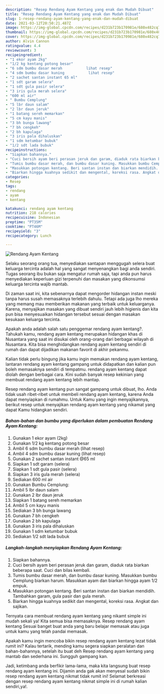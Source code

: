 ```yaml
---
description: "Resep Rendang Ayam Kentang yang enak dan Mudah Dibuat"
title: "Resep Rendang Ayam Kentang yang enak dan Mudah Dibuat"
slug: 1-resep-rendang-ayam-kentang-yang-enak-dan-mudah-dibuat
date: 2021-03-12T20:50:21.487Z
image: https://img-global.cpcdn.com/recipes/d231b723b170981e/680x482cq70/rendang-ayam-kentang-foto-resep-utama.jpg
thumbnail: https://img-global.cpcdn.com/recipes/d231b723b170981e/680x482cq70/rendang-ayam-kentang-foto-resep-utama.jpg
cover: https://img-global.cpcdn.com/recipes/d231b723b170981e/680x482cq70/rendang-ayam-kentang-foto-resep-utama.jpg
author: Alvin Cannon
ratingvalue: 4.4
reviewcount: 3
recipeingredient:
- "1 ekor ayam 2kg"
- "1/2 kg kentang potong besar"
- "6 sdm bumbu dasar merah           lihat resep"
- "4 sdm bumbu dasar kuning           lihat resep"
- "2 sachet santan instant 65 ml"
- "1 sdt garam selera"
- "1 sdt gula pasir selera"
- "3 iris gula merah selera"
- "600 ml air"
- " Bumbu Cemplung"
- "5 lbr daun salam"
- "2 lbr daun jeruk"
- "1 batang sereh memarkan"
- "5 cm kayu manis"
- "3 bh bunga lawang"
- "7 bh cengkeh"
- "2 bh kapulaga"
- "3 iris pala dihaluskan"
- "1 sdm ketumbar bubuk"
- "1/2 sdt lada bubuk"
recipeinstructions:
- "Siapkan bahannya."
- "Cuci bersih ayam beri perasan jeruk dan garam, diaduk rata biarkan beberapa saat. Cuci dan bilas kembali."
- "Tumis bumbu dasar merah, dan bumbu dasar kuning. Masukkan bumbu Cemplung biarkan harum. Masukkan ayam dan biarkan hingga ayam 1/2 empuk."
- "Masukkan potongan kentang. Beri santan instan dan biarkan mendidih. Tambahkan garam, gula pasir dan gula merah."
- "Biarkan hingga kuahnya sedikit dan mengental, koreksi rasa. Angkat dan sajikan."
categories:
- Resep
tags:
- rendang
- ayam
- kentang

katakunci: rendang ayam kentang 
nutrition: 218 calories
recipecuisine: Indonesian
preptime: "PT35M"
cooktime: "PT46M"
recipeyield: "3"
recipecategory: Lunch

---
```



![Rendang Ayam Kentang](https://img-global.cpcdn.com/recipes/d231b723b170981e/680x482cq70/rendang-ayam-kentang-foto-resep-utama.jpg)

Selaku seorang orang tua, menyediakan santapan menggugah selera buat keluarga tercinta adalah hal yang sangat menyenangkan bagi anda sendiri. Tugas seorang ibu bukan saja mengatur rumah saja, tapi anda pun harus menyediakan keperluan gizi terpenuhi dan masakan yang dikonsumsi keluarga tercinta wajib mantab.

Di zaman  saat ini, kita sebenarnya dapat mengorder hidangan instan meski tanpa harus susah memasaknya terlebih dahulu. Tetapi ada juga lho mereka yang memang mau memberikan makanan yang terbaik untuk keluarganya. Karena, menyajikan masakan yang dibuat sendiri jauh lebih higienis dan kita pun bisa menyesuaikan hidangan tersebut sesuai dengan masakan kesukaan keluarga tercinta. 



Apakah anda adalah salah satu penggemar rendang ayam kentang?. Tahukah kamu, rendang ayam kentang merupakan hidangan khas di Nusantara yang saat ini disukai oleh orang-orang dari berbagai wilayah di Nusantara. Kita bisa menghidangkan rendang ayam kentang sendiri di rumah dan dapat dijadikan makanan favorit di akhir pekanmu.

Kalian tidak perlu bingung jika kamu ingin memakan rendang ayam kentang, lantaran rendang ayam kentang gampang untuk didapatkan dan kalian pun boleh memasaknya sendiri di tempatmu. rendang ayam kentang dapat diolah dengan berbagai cara. Kini sudah banyak resep kekinian yang membuat rendang ayam kentang lebih mantap.

Resep rendang ayam kentang pun sangat gampang untuk dibuat, lho. Anda tidak usah ribet-ribet untuk membeli rendang ayam kentang, karena Anda dapat menyiapkan di rumahmu. Untuk Kamu yang ingin menyajikannya, berikut resep untuk menyajikan rendang ayam kentang yang nikamat yang dapat Kamu hidangkan sendiri.

<!--inarticleads1-->

##### Bahan-bahan dan bumbu yang diperlukan dalam pembuatan Rendang Ayam Kentang:

1. Gunakan 1 ekor ayam (2kg)
1. Gunakan 1/2 kg kentang potong besar
1. Ambil 6 sdm bumbu dasar merah           (lihat resep)
1. Ambil 4 sdm bumbu dasar kuning           (lihat resep)
1. Gunakan 2 sachet santan instant @65 ml
1. Siapkan 1 sdt garam (selera)
1. Siapkan 1 sdt gula pasir (selera)
1. Siapkan 3 iris gula merah (selera)
1. Sediakan 600 ml air
1. Gunakan  Bumbu Cemplung:
1. Ambil 5 lbr daun salam
1. Gunakan 2 lbr daun jeruk
1. Siapkan 1 batang sereh memarkan
1. Ambil 5 cm kayu manis
1. Sediakan 3 bh bunga lawang
1. Gunakan 7 bh cengkeh
1. Gunakan 2 bh kapulaga
1. Gunakan 3 iris pala dihaluskan
1. Gunakan 1 sdm ketumbar bubuk
1. Sediakan 1/2 sdt lada bubuk




<!--inarticleads2-->

##### Langkah-langkah menyiapkan Rendang Ayam Kentang:

1. Siapkan bahannya.
1. Cuci bersih ayam beri perasan jeruk dan garam, diaduk rata biarkan beberapa saat. Cuci dan bilas kembali.
1. Tumis bumbu dasar merah, dan bumbu dasar kuning. Masukkan bumbu Cemplung biarkan harum. Masukkan ayam dan biarkan hingga ayam 1/2 empuk.
1. Masukkan potongan kentang. Beri santan instan dan biarkan mendidih. Tambahkan garam, gula pasir dan gula merah.
1. Biarkan hingga kuahnya sedikit dan mengental, koreksi rasa. Angkat dan sajikan.




Ternyata cara membuat rendang ayam kentang yang nikamt simple ini mudah sekali ya! Kita semua bisa memasaknya. Resep rendang ayam kentang Sesuai banget buat anda yang baru belajar memasak atau juga untuk kamu yang telah pandai memasak.

Apakah kamu ingin mencoba bikin resep rendang ayam kentang lezat tidak rumit ini? Kalau tertarik, mending kamu segera siapkan peralatan dan bahan-bahannya, setelah itu buat deh Resep rendang ayam kentang yang mantab dan sederhana ini. Sungguh gampang kan. 

Jadi, ketimbang anda berfikir lama-lama, maka kita langsung buat resep rendang ayam kentang ini. Dijamin anda gak akan menyesal sudah bikin resep rendang ayam kentang nikmat tidak rumit ini! Selamat berkreasi dengan resep rendang ayam kentang nikmat simple ini di rumah kalian sendiri,ya!.

